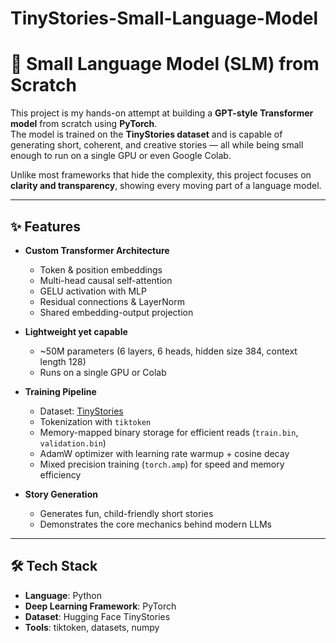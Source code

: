 # TinyStories-Small-Language-Model
# 🚀 Small Language Model (SLM) from Scratch

This project is my hands-on attempt at building a **GPT-style Transformer model** from scratch using **PyTorch**.  
The model is trained on the **TinyStories dataset** and is capable of generating short, coherent, and creative stories — all while being small enough to run on a single GPU or even Google Colab.  

Unlike most frameworks that hide the complexity, this project focuses on **clarity and transparency**, showing every moving part of a language model.

---

## ✨ Features
- **Custom Transformer Architecture**  
  - Token & position embeddings  
  - Multi-head causal self-attention  
  - GELU activation with MLP  
  - Residual connections & LayerNorm  
  - Shared embedding-output projection  

- **Lightweight yet capable**  
  - ~50M parameters (6 layers, 6 heads, hidden size 384, context length 128)  
  - Runs on a single GPU or Colab  

- **Training Pipeline**  
  - Dataset: [TinyStories](https://huggingface.co/datasets/roneneldan/TinyStories)  
  - Tokenization with `tiktoken`  
  - Memory-mapped binary storage for efficient reads (`train.bin`, `validation.bin`)  
  - AdamW optimizer with learning rate warmup + cosine decay  
  - Mixed precision training (`torch.amp`) for speed and memory efficiency  

- **Story Generation**  
  - Generates fun, child-friendly short stories  
  - Demonstrates the core mechanics behind modern LLMs  

---

## 🛠 Tech Stack
- **Language**: Python  
- **Deep Learning Framework**: PyTorch  
- **Dataset**: Hugging Face TinyStories  
- **Tools**: tiktoken, datasets, numpy  
